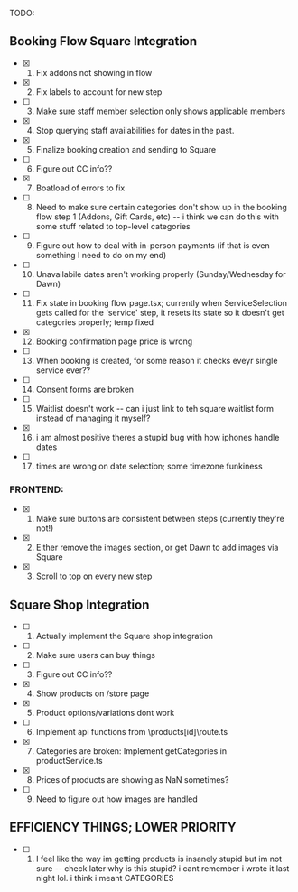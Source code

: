 TODO:

## Booking Flow Square Integration 

- [x] 1. Fix addons not showing in flow 
- [x] 2. Fix labels to account for new step
- [ ] 3. Make sure staff member selection only shows applicable members
- [x] 4. Stop querying staff availabilities for dates in the past.
- [x] 5. Finalize booking creation and sending to Square
- [ ] 6. Figure out CC info??
- [x] 7. Boatload of errors to fix
- [ ] 8. Need to make sure certain categories don't show up in the booking flow step 1 (Addons, Gift Cards, etc) -- i think we can do this with some stuff related to top-level categories
- [ ] 9. Figure out how to deal with in-person payments (if that is even something I need to do on my end)
- [ ] 10. Unavailabile dates aren't working properly (Sunday/Wednesday for Dawn)
- [ ] 11. Fix state in booking flow page.tsx; currently when ServiceSelection gets called for the 'service' step, it resets its state so it doesn't get categories properly; temp fixed
- [x] 12. Booking confirmation page price is wrong
- [ ] 13. When booking is created, for some reason it checks eveyr single service ever??
- [ ] 14. Consent forms are broken
- [ ] 15. Waitlist doesn't work -- can i just link to teh square waitlist form instead of managing it myself?
- [x] 16. i am almost positive theres a stupid bug with how iphones handle dates
- [ ] 17. times are wrong on date selection; some timezone funkiness


### FRONTEND:

- [x] 1. Make sure buttons are consistent between steps (currently they're not!)
- [x] 2. Either remove the images section, or get Dawn to add images via Square
- [x] 3. Scroll to top on every new step

## Square Shop Integration

- [ ] 1. Actually implement the Square shop integration
- [ ] 2. Make sure users can buy things
- [ ] 3. Figure out CC info??
- [x] 4. Show products on /store page
- [x] 5. Product options/variations dont work
- [ ] 6. Implement api functions from \products\[id]\route.ts
- [x] 7. Categories are broken: Implement getCategories in productService.ts
- [x] 8. Prices of products are showing as NaN sometimes?
- [ ] 9. Need to figure out how images are handled


## EFFICIENCY THINGS; LOWER PRIORITY
- [ ] 1. I feel like the way im getting products is insanely stupid but im not sure -- check later
   why is this stupid? i cant remember i wrote it last night lol. i think i meant CATEGORIES
